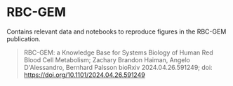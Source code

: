 # RBC-GEM
Contains relevant data and notebooks to reproduce figures in the RBC-GEM publication.

> RBC-GEM: a Knowledge Base for Systems Biology of Human Red Blood Cell Metabolism;
> Zachary Brandon Haiman, Angelo D'Alessandro, Bernhard Palsson
> bioRxiv 2024.04.26.591249; doi: https://doi.org/10.1101/2024.04.26.591249
